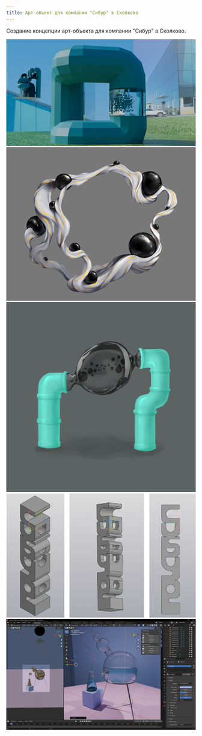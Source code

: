```yaml
---
title: Арт-объект для компании "Сибур" в Сколково
---
```


Создание концепции арт-объекта для компании "Сибур" в Сколково.

![](post3_1.png)
![](post3_2.png)
![](post3_3.png)
![](post3_4.png)
![](post3_5.png)